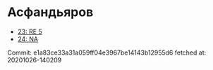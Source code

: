 # Асфандьяров
- [23: RE 5](23.md)
- [24: NA](24.md)

Commit: e1a83ce33a31a059ff04e3967be14143b12955d6
 fetched at: 20201026-140209
